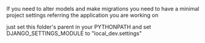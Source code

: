 If you need to alter models and make migrations you need to have a minimal project 
settings referring the application you are working on

just set this folder's parent in your PYTHONPATH and set DJANGO_SETTINGS_MODULE to "local_dev.settings"